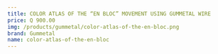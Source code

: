 ```yaml
---
title: COLOR ATLAS OF THE “EN BLOC” MOVEMENT USING GUMMETAL WIRE
price: Q 900.00
img: /products/gummetal/color-atlas-of-the-en-bloc.png
brand: Gummetal
name: color-atlas-of-the-en-bloc
---
```

